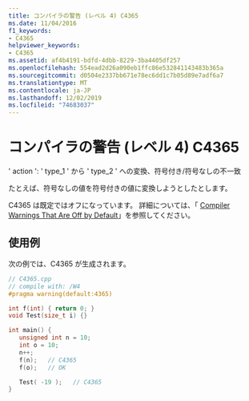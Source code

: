 ```yaml
---
title: コンパイラの警告 (レベル 4) C4365
ms.date: 11/04/2016
f1_keywords:
- C4365
helpviewer_keywords:
- C4365
ms.assetid: af4b4191-bdfd-4dbb-8229-3ba4405df257
ms.openlocfilehash: 554ead2d26a090eb1ffc86e532841143483b365a
ms.sourcegitcommit: d0504e2337bb671e78ec6dd1c7b05d89e7adf6a7
ms.translationtype: MT
ms.contentlocale: ja-JP
ms.lasthandoff: 12/02/2019
ms.locfileid: "74683037"
---
```

# <a name="compiler-warning-level-4-c4365"></a>コンパイラの警告 (レベル 4) C4365

' action ': ' type_1 ' から ' type_2 ' への変換、符号付き/符号なしの不一致

たとえば、符号なしの値を符号付きの値に変換しようとしたとします。

C4365 は既定ではオフになっています。  詳細については、「 [Compiler Warnings That Are Off by Default](../../preprocessor/compiler-warnings-that-are-off-by-default.md)」を参照してください。

## <a name="example"></a>使用例

次の例では、C4365 が生成されます。

```cpp
// C4365.cpp
// compile with: /W4
#pragma warning(default:4365)

int f(int) { return 0; }
void Test(size_t i) {}

int main() {
   unsigned int n = 10;
   int o = 10;
   n++;
   f(n);   // C4365
   f(o);   // OK

   Test( -19 );   // C4365
}
```